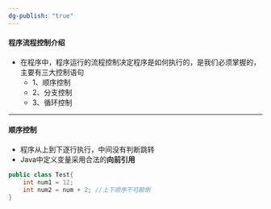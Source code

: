 ```yaml
---
dg-publish: "true"
---
```

#### 程序流程控制介绍
- 在程序中，程序运行的流程控制决定程序是如何执行的，是我们必须掌握的，主要有三大控制语句
	- 1、顺序控制
	- 2、分支控制
	- 3、循环控制
- --
#### 顺序控制
- 程序从上到下逐行执行，中间没有判断跳转
- Java中定义变量采用合法的**向前引用** 
```java
public class Test{
	int num1 = 12;
	int num2 = num + 2; //上下顺序不可颠倒
}
```